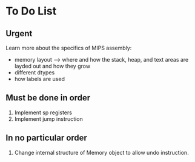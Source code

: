 # To Do List

## Urgent
Learn more about the specifics of MIPS assembly:
  * memory layout --> where and how the stack, heap, and text areas are layded out and how they grow
  * different dtypes
  * how labels are used

## Must be done in order
1) Implement sp registers
2) Implement jump instruction

## In no particular order

1. Change internal structure of Memory object to allow undo instruction.
